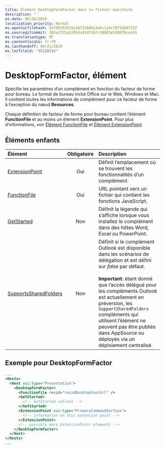 ```yaml
---
title: Élément DesktopFormFactor dans le fichier manifeste
description: ''
ms.date: 06/20/2019
localization_priority: Normal
ms.openlocfilehash: d1f09203518a38f1568b13e6c1a9c70752697152
ms.sourcegitcommit: 382e2735a1295da914f2bfc38883e518070cec61
ms.translationtype: MT
ms.contentlocale: fr-FR
ms.lasthandoff: 06/21/2019
ms.locfileid: "35128516"
---
```

# <a name="desktopformfactor-element"></a>DesktopFormFactor, élément

Spécifie les paramètres d’un complément en fonction du facteur de forme pour bureau. Le format de bureau inclut Office sur le Web, Windows et Mac. Il contient toutes les informations de complément pour ce facteur de forme à l’exception du nœud **Resources**.

Chaque définition de facteur de forme pour bureau contient l’élément **FunctionFile** et au moins un élément **ExtensionPoint**. Pour plus d’informations, voir [Élément FunctionFile](functionfile.md) et [Élément ExtensionPoint](extensionpoint.md).

## <a name="child-elements"></a>Éléments enfants

| Élément                               | Obligatoire | Description  |
|:--------------------------------------|:--------:|:-------------|
| [ExtensionPoint](extensionpoint.md)   | Oui      | Définit l’emplacement où se trouvent les fonctionnalités d’un complément |
| [FunctionFile](functionfile.md)       | Oui      | URL pointant vers un fichier qui contient les fonctions JavaScript.|
| [GetStarted](getstarted.md)           | Non       | Définit la légende qui s’affiche lorsque vous installez le complément dans des hôtes Word, Excel ou PowerPoint. |
| [SupportsSharedFolders](supportssharedfolders.md) | Non | Définit si le complément Outlook est disponible dans les scénarios de délégation et est défini sur *false* par défaut.<br><br>**Important**: étant donné que l’accès délégué pour les compléments Outlook est actuellement en préversion, les `SupportSharedFolders` compléments qui utilisent l’élément ne peuvent pas être publiés dans AppSource ou déployés via un déploiement centralisé. |

## <a name="desktopformfactor-example"></a>Exemple pour DesktopFormFactor

```xml
...
<Hosts>
  <Host xsi:type="Presentation">
    <DesktopFormFactor>
      <FunctionFile resid="residDesktopFuncUrl" />
      <GetStarted>
        <!-- GetStarted callout -->
      </GetStarted>
      <ExtensionPoint xsi:type="PrimaryCommandSurface">
        <!-- information on this extension point -->
      </ExtensionPoint>
      <!-- possibly more ExtensionPoint elements -->
    </DesktopFormFactor>
  </Host>
</Hosts>
...
```
